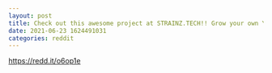 ```yaml
--- 
layout: post 
title: Check out this awesome project at STRAINZ.TECH!! Grow your own Yield- Farming NFT Weed Plants!!! 
date: 2021-06-23 1624491031 
categories: reddit 
--- 
```

https://redd.it/o6op1e